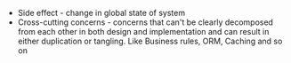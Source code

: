 * <a name="side-effect">Side effect</a> - change in global state of system 
* <a name="cross-cutting-concerns">Cross-cutting concerns </a> - concerns that can't be clearly decomposed from each 
other in both design and implementation and can result in either duplication or tangling. Like Business rules, ORM, 
Caching and so on